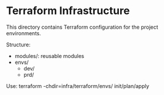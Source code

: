 # Terraform Infrastructure

This directory contains Terraform configuration for the project environments.

Structure:
- modules/: reusable modules
- envs/
  - dev/
  - prd/

Use: terraform -chdir=infra/terraform/envs/<env> init/plan/apply

